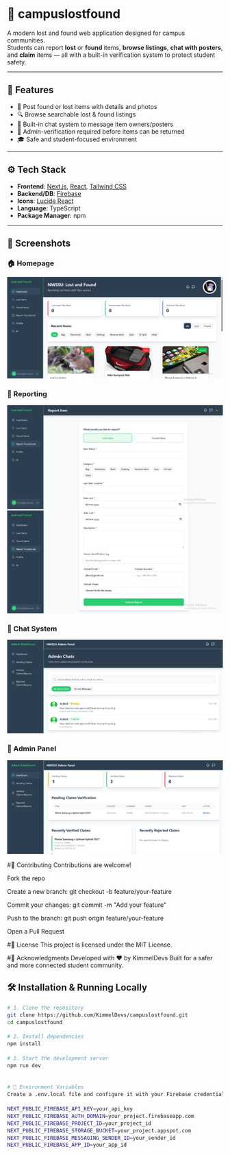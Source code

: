 # 🎒 campuslostfound

A modern lost and found web application designed for campus communities.  
Students can report **lost** or **found** items, **browse listings**, **chat with posters**, and **claim** items — all with a built-in verification system to protect student safety.

---

## 🧩 Features

- 📌 Post found or lost items with details and photos
- 🔍 Browse searchable lost & found listings
- 💬 Built-in chat system to message item owners/posters
- 🔐 Admin-verification required before items can be returned
- 🎓 Safe and student-focused environment

---

## ⚙️ Tech Stack

- **Frontend**: [Next.js](https://nextjs.org/), [React](https://reactjs.org/), [Tailwind CSS](https://tailwindcss.com/)
- **Backend/DB**: [Firebase](https://firebase.google.com/)
- **Icons**: [Lucide React](https://lucide.dev/)
- **Language**: TypeScript
- **Package Manager**: npm

---
## 📸 Screenshots

### 🏠 Homepage
![Homepage](public/screenshots/3.png)

### 📄 Reporting
![Item Details](public/screenshots/6.png)
![Item Details](public/screenshots/7.png)
### 💬 Chat System
![Chat System](public/screenshots/chats.png)

### 🔐 Admin Panel
![Admin Panel](public/screenshots/admin.png)


#🤝 Contributing
Contributions are welcome!

Fork the repo

Create a new branch: git checkout -b feature/your-feature

Commit your changes: git commit -m "Add your feature"

Push to the branch: git push origin feature/your-feature

Open a Pull Request

#📄 License
This project is licensed under the MIT License.

#🙌 Acknowledgments
Developed with ❤️ by KimmelDevs
Built for a safer and more connected student community.

## 🛠️ Installation & Running Locally

```bash
# 1. Clone the repository
git clone https://github.com/KimmelDevs/campuslostfound.git
cd campuslostfound

# 2. Install dependencies
npm install

# 3. Start the development server
npm run dev


# 🔐 Environment Variables
Create a .env.local file and configure it with your Firebase credentials:

NEXT_PUBLIC_FIREBASE_API_KEY=your_api_key
NEXT_PUBLIC_FIREBASE_AUTH_DOMAIN=your_project.firebaseapp.com
NEXT_PUBLIC_FIREBASE_PROJECT_ID=your_project_id
NEXT_PUBLIC_FIREBASE_STORAGE_BUCKET=your_project.appspot.com
NEXT_PUBLIC_FIREBASE_MESSAGING_SENDER_ID=your_sender_id
NEXT_PUBLIC_FIREBASE_APP_ID=your_app_id

